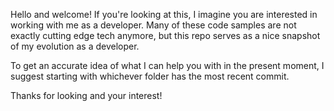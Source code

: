Hello and welcome! 
If you're looking at this, I imagine you are interested in working with me as a developer. Many of these code samples are not exactly cutting edge tech anymore, 
but this repo serves as a nice snapshot of my evolution as a developer. 

To get an accurate idea of what I can help you with in the present moment, I suggest starting with whichever folder has the most recent commit. 

Thanks for looking and your interest!
